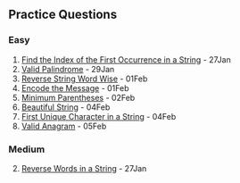 ## Practice Questions



### Easy
1. [Find the Index of the First Occurrence in a String](https://leetcode.com/problems/find-the-index-of-the-first-occurrence-in-a-string/description/) - 27Jan
3. [Valid Palindrome](https://leetcode.com/problems/valid-palindrome/description/) - 29Jan
4. [Reverse String Word Wise](https://www.codingninjas.com/studio/problems/reverse-string-word-wise_1262348?utm_source=youtube&utm_medium=affiliate&utm_campaign=parikh_youtube) - 01Feb
5. [Encode the Message](https://www.codingninjas.com/studio/problems/encode-the-message_699836?utm_source=youtube&utm_medium=affiliate&utm_campaign=parikh_youtube) - 01Feb
6. [Minimum Parentheses](https://www.codingninjas.com/studio/problems/mnfrj_1075018) - 02Feb
7. [Beautiful String](https://www.codingninjas.com/studio/problems/beautiful-string_1115625) - 04Feb
8. [First Unique Character in a String](https://leetcode.com/problems/first-unique-character-in-a-string/description/) - 04Feb
9. [Valid Anagram](https://leetcode.com/problems/valid-anagram/description/) - 05Feb

### Medium
2. [Reverse Words in a String](https://leetcode.com/problems/reverse-words-in-a-string/description/) - 27Jan

